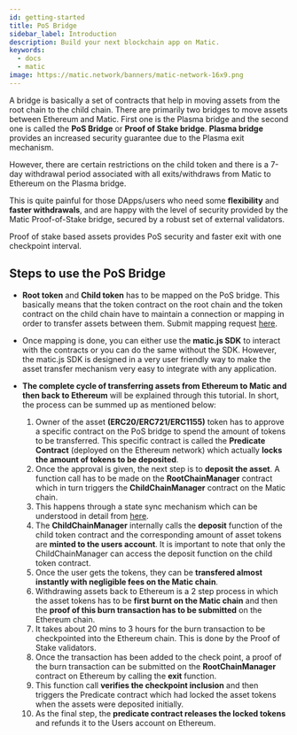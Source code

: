 ```yaml
---
id: getting-started
title: PoS Bridge
sidebar_label: Introduction
description: Build your next blockchain app on Matic.
keywords:
  - docs
  - matic
image: https://matic.network/banners/matic-network-16x9.png
---
```


A bridge is basically a set of contracts that help in moving assets from the root chain to the child chain. There are primarily two bridges to move assets between Ethereum and Matic. First one is the Plasma bridge and the second one is called the **PoS Bridge** or **Proof of Stake bridge**. **Plasma bridge** provides an increased security guarantee due to the Plasma exit mechanism.

However, there are certain restrictions on the child token and there is a 7-day withdrawal period associated with all exits/withdraws from Matic to Ethereum on the Plasma bridge.

This is quite painful for those DApps/users who need some **flexibility** and **faster withdrawals**, and are happy with the level of security provided by the Matic Proof-of-Stake bridge, secured by a robust set of external validators.

Proof of stake based assets provides PoS security and faster exit with one checkpoint interval.

## Steps to use the PoS Bridge

- **Root token** and **Child token** has to be mapped on the PoS bridge. This basically means that the token contract on the root chain and the token contract on the child chain have to maintain a connection or mapping in order to transfer assets between them. Submit mapping request [here](/docs/develop/ethereum-matic/submit-mapping-request).

- Once mapping is done, you can either use the **matic.js SDK** to interact with the contracts or you can do the same without the SDK. However, the matic.js SDK is designed in a very user friendly way to make the asset transfer mechanism very easy to integrate with any application.

- **The complete cycle of transferring assets from Ethereum to Matic and then back to Ethereum** will be explained through this tutorial. In short, the process can be summed up as mentioned below:

  1. Owner of the asset **(ERC20/ERC721/ERC1155)** token has to approve a specific contract on the PoS bridge to spend the amount of tokens to be transferred. This specific contract is called the **Predicate Contract** (deployed on the Ethereum network) which actually **locks the amount of tokens to be deposited**.
  2. Once the approval is given, the next step is to **deposit the asset**. A function call has to be made on the **RootChainManager** contract which in turn triggers the **ChildChainManager** contract on the Matic chain.
  3. This happens through a state sync mechanism which can be understood in detail from [here](https://docs.matic.network/docs/contribute/state-sync/state-sync/). 
  4. The **ChildChainManager** internally calls the **deposit** function of the child token contract and the corresponding amount of asset tokens are **minted to the users account**. It is important to note that only the ChildChainManager can access the deposit function on the child token contract.
  5. Once the user gets the tokens, they can be **transfered almost instantly with negligible fees on the Matic chain**.
  6. Withdrawing assets back to Ethereum is a 2 step process in which the asset tokens has to be **first burnt on the Matic chain** and then the **proof of this burn transaction has to be submitted** on the Ethereum chain.
  7. It takes about 20 mins to 3 hours for the burn transaction to be checkpointed into the Ethereum chain. This is done by the Proof of Stake validators.
  8. Once the transaction has been added to the check point, a proof of the burn transaction can be submitted on the **RootChainManager** contract on Ethereum by calling the **exit** function.
  9. This function call **verifies the checkpoint inclusion** and then triggers the Predicate contract which had locked the asset tokens when the assets were deposited initially.
  10. As the final step, the **predicate contract releases the locked tokens** and refunds it to the Users account on Ethereum.
